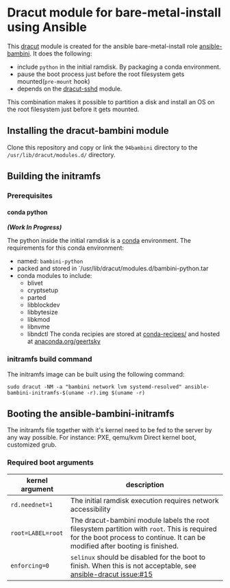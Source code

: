 # Dracut module for bare-metal-install using Ansible

This [dracut](https://dracut.wiki.kernel.org/index.php/Main_Page) module is created for the ansible bare-metal-install role [ansible-bambini](https://github.com/Geertsky/ansible-bambini).
It does the following:
* include `python` in the initial ramdisk. By packaging a conda environment. 
* pause the boot process just before the root filesystem gets mounted(`pre-mount` hook) 
* depends on the [dracut-sshd](https://github.com/gsauthof/dracut-sshd) module.

This combination makes it possible to partition a disk and install an OS on the root filesystem just before it gets mounted.

## Installing the dracut-bambini module

Clone this repository and copy or link the `94bambini` directory to the `/usr/lib/dracut/modules.d/` directory.

## Building the initramfs
### Prerequisites
#### conda python
___(Work In Progress)___

The python inside the initial ramdisk is a [conda](https://docs.conda.io/en/latest/) environment. 
The requirements for this conda environment:
* named: `bambini-python`
* packed and stored in `/usr/lib/dracut/modules.d/bambini-python.tar
* conda modules to include:
  * blivet
  * cryptsetup
  * parted
  * libblockdev
  * libbytesize
  * libkmod
  * libnvme
  * libndctl
The conda recipies are stored at [conda-recipes/](https://github.com/Geertsky/dracut-bambini/conda-recipes/) and hosted at [anaconda.org/geertsky](https://anaconda.org/geertsky/repo)


### initramfs build command

The initramfs image can be built using the following command:

```
sudo dracut -NM -a "bambini network lvm systemd-resolved" ansible-bambini-initramfs-$(uname -r).img $(uname -r) 
```

## Booting the ansible-bambini-initramfs
The initramfs file together with it's kernel need to be fed to the server by any way possible. For instance: PXE, qemu/kvm Direct kernel boot, customized grub.

### Required boot arguments

| kernel argument | description                                                                                                                                                                    |
|-----------------|--------------------------------------------------------------------------------------------------------------------------------------------------------------------------------|
|`rd.neednet=1`   |The initial ramdisk execution requires network accessibility                                                                                                                    |
|`root=LABEL=root`|The dracut-bambini module labels the root filesystem partition with `root`. This is required for the boot process to continue. It can be modified after booting is finished.    |
|`enforcing=0`    |`selinux` should be disabled for the boot to finish. When this is not acceptable, see [ansible-dracut issue:#15](https://github.com/Geertsky/ansible-bambini/issues/15)         |

